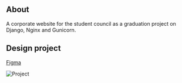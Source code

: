 ## About
A corporate website for the student council as a graduation project on Django, Nginx and Gunicorn.


## Design project
[Figma](https://www.figma.com/file/herT0KJ6KNdctjo252xZCM/%D0%9A%D0%98%D0%9F-%D0%A4%D0%98%D0%9D?node-id=411%3A0&t=aR8tgvKbDoEhGgft-1)

![Project](https://mir-s3-cdn-cf.behance.net/project_modules/fs/67da44115229395.604a3da2966d3.jpg)
